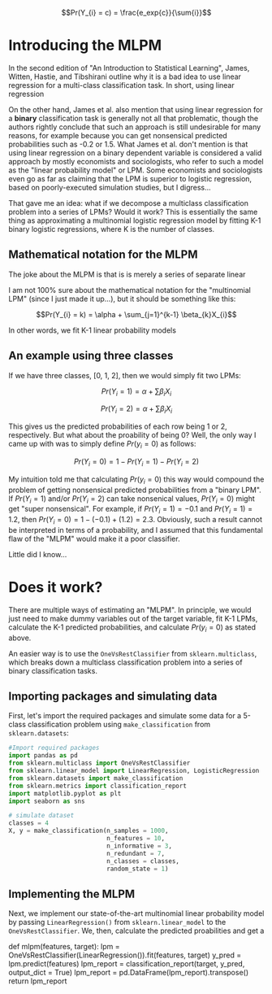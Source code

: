 
$$Pr(Y_{i} = c) = \frac{e_exp{c}}{\sum{i}}$$

# Introducing the MLPM

In the second edition of "An Introduction to Statistical Learning", James, Witten, Hastie, and Tibshirani outline why it is a bad idea to use linear regression for a multi-class classification task. In short, using linear regression 

On the other hand, James et al. also mention that using linear regression for a **binary** classification task is generally not all that problematic, though the authors rightly conclude that such an approach is still undesirable for many reasons, for example because you can get nonsensical predicted probabilities such as -0.2 or 1.5. What James et al. don't mention is that using linear regression on a binary dependent variable is considered a valid approach by mostly economists and sociologists, who refer to such a model as the "linear probability model" or LPM. Some economists and sociologists even go as far as claiming that the LPM is superior to logistic regression, based on poorly-executed simulation studies, but I digress...

That gave me an idea: what if we decompose a multiclass classification problem into a series of LPMs? Would it work? This is essentially the same thing as approximating a multinomial logistic regression model by fitting K-1 binary logistic regressions, where K is the number of classes.

## Mathematical notation for the MLPM

The joke about the MLPM is that is is merely a series of separate linear



I am not 100% sure about the mathematical notation for the "multinomial LPM" (since I just made it up...), but it should be something like this:

$$Pr(Y_{i} = k) = \alpha + \sum_{j=1}^{k-1} \beta_{k}X_{i}$$

In other words, we fit K-1 linear probability models 

## An example using three classes

If we have three classes, [0, 1, 2], then we would simply fit two LPMs:

$$Pr(Y_{i} = 1) = \alpha + \sum \beta_{i}X_{i}$$

$$Pr(Y_{i} = 2) = \alpha + \sum \beta_{i}X_{i}$$

This gives us the predicted probabilities of each row being 1 or 2, respectively. But what about the proability of being 0? Well, the only way I came up with was to simply define $Pr(y_{i} = 0)$ as follows:

$$Pr(Y_{i} = 0) = 1 - Pr(Y_{i} = 1) - Pr(Y_{i} = 2) $$

My intuition told me that calculating $Pr(y_{i} = 0)$ this way would compound the problem of getting nonsensical predicted probabilities from a "binary LPM". If $Pr(Y_{i} = 1)$ and/or $Pr(Y_{i} = 2)$ can take nonsenical values, $Pr(Y_{i} = 0)$ might get "super nonsensical". For example, if $Pr(Y_{i} = 1) = -0.1$ and $Pr(Y_{i} = 1) = 1.2$, then $Pr(Y_{i} = 0) = 1 - (-0.1) + (1.2) = 2.3$. Obviously, such a result cannot be interpreted in terms of a probability, and I assumed that this fundamental flaw of the "MLPM" would make it a poor classifier. 

Little did I know...

# Does it work?

There are multiple ways of estimating an "MLPM". In principle, we would just need to make dummy variables out of the target variable, fit K-1 LPMs, calculate the K-1 predicted probabilities, and calculate $Pr(y_{i} = 0)$ as stated above. 

An easier way is to use the `OneVsRestClassifier` from `sklearn.multiclass`, which breaks down a multiclass classification problem into a series of binary classification tasks. 

## Importing packages and simulating data

First, let's import the required packages and simulate some data for a 5-class classification problem using `make_classification` from `sklearn.datasets`:

```python
#Import required packages
import pandas as pd
from sklearn.multiclass import OneVsRestClassifier
from sklearn.linear_model import LinearRegression, LogisticRegression
from sklearn.datasets import make_classification
from sklearn.metrics import classification_report
import matplotlib.pyplot as plt
import seaborn as sns
```

```python
# simulate dataset
classes = 4
X, y = make_classification(n_samples = 1000, 
                           n_features = 10, 
                           n_informative = 3, 
                           n_redundant = 7, 
                           n_classes = classes, 
                           random_state = 1)
 ```
 
 ## Implementing the MLPM
 
 Next, we implement our state-of-the-art multinomial linear probability model by passing `LinearRegression()` from `sklearn.linear_model` to the `OneVsRestClassifier`. We, then, calculate the predicted proabilities and get a 


def mlpm(features, target):
  lpm = OneVsRestClassifier(LinearRegression()).fit(features, target)
  y_pred = lpm.predict(features)
  lpm_report = classification_report(target, y_pred, output_dict = True)
  lpm_report = pd.DataFrame(lpm_report).transpose()
  return lpm_report

